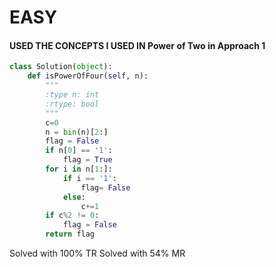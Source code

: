 # EASY

#### USED THE CONCEPTS I USED IN Power of Two in Approach 1

```python
class Solution(object):
    def isPowerOfFour(self, n):
        """
        :type n: int
        :rtype: bool
        """
        c=0
        n = bin(n)[2:]
        flag = False
        if n[0] == '1':
            flag = True
        for i in n[1:]:
            if i == '1':
                flag= False
            else:
                c+=1
        if c%2 != 0:
            flag = False
        return flag
```

Solved with 100% TR
Solved with 54% MR
